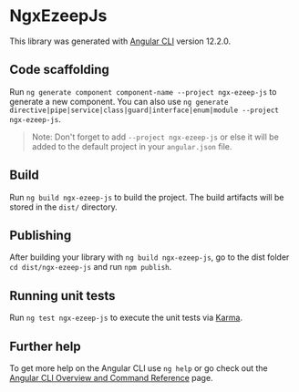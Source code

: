 # NgxEzeepJs

This library was generated with [Angular CLI](https://github.com/angular/angular-cli) version 12.2.0.

## Code scaffolding

Run `ng generate component component-name --project ngx-ezeep-js` to generate a new component. You can also use `ng generate directive|pipe|service|class|guard|interface|enum|module --project ngx-ezeep-js`.
> Note: Don't forget to add `--project ngx-ezeep-js` or else it will be added to the default project in your `angular.json` file. 

## Build

Run `ng build ngx-ezeep-js` to build the project. The build artifacts will be stored in the `dist/` directory.

## Publishing

After building your library with `ng build ngx-ezeep-js`, go to the dist folder `cd dist/ngx-ezeep-js` and run `npm publish`.

## Running unit tests

Run `ng test ngx-ezeep-js` to execute the unit tests via [Karma](https://karma-runner.github.io).

## Further help

To get more help on the Angular CLI use `ng help` or go check out the [Angular CLI Overview and Command Reference](https://angular.io/cli) page.
